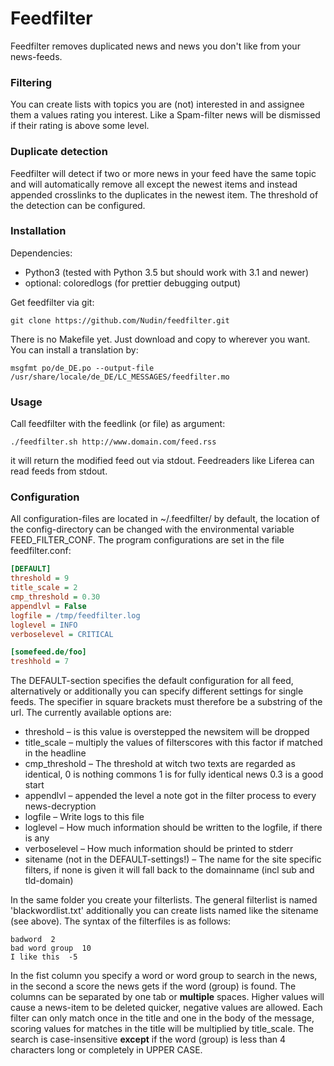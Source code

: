 Feedfilter
==========

Feedfilter removes duplicated news and news you don't like from your news-feeds.


### Filtering ###

You can create lists with topics you are (not) interested in and assignee them a values rating you interest. Like a Spam-filter news will be dismissed if their rating is above some level.

### Duplicate detection ###

Feedfilter will detect if two or more news in your feed have the same topic and will automatically remove all except the newest items and instead appended crosslinks to the duplicates in the newest item.
The threshold of the detection can be configured.

### Installation ###

Dependencies:
* Python3 (tested with Python 3.5 but should work with 3.1 and newer)
* optional: coloredlogs (for prettier debugging output)

Get feedfilter via git:
```
git clone https://github.com/Nudin/feedfilter.git
```

There is no Makefile yet. Just download and copy to wherever you want. You can install a translation by:
```
msgfmt po/de_DE.po --output-file /usr/share/locale/de_DE/LC_MESSAGES/feedfilter.mo 
```

### Usage ###

Call feedfilter with the feedlink (or file) as argument:
```
./feedfilter.sh http://www.domain.com/feed.rss
```
it will return the modified feed out via stdout. Feedreaders like Liferea can read feeds from stdout.

### Configuration ###

All configuration-files are located in ~/.feedfilter/ by default, the location of the config-directory can be changed with the environmental variable FEED_FILTER_CONF. The program configurations are set in the file feedfilter.conf:
```ini
[DEFAULT]
threshold = 9
title_scale = 2
cmp_threshold = 0.30
appendlvl = False
logfile = /tmp/feedfilter.log
loglevel = INFO
verboselevel = CRITICAL

[somefeed.de/foo]
treshhold = 7
```
The DEFAULT-section specifies the default configuration for all feed, alternatively or additionally you can specify different settings for single feeds. The specifier in square brackets must therefore be a substring of the url. 
The currently available options are:
 * threshold – is this value is overstepped the newsitem will be dropped
 * title_scale – multiply the values of filterscores with this factor if matched in the headline
 * cmp_threshold – The threshold at witch two texts are regarded as identical, 0 is nothing commons 1 is for fully identical news 0.3 is a good start
 * appendlvl – appended the level a note got in the filter process to every news-decryption
 * logfile – Write logs to this file
 * loglevel – How much information should be written to the logfile, if there is any
 * verboselevel – How much information should be printed to stderr
 * sitename (not in the DEFAULT-settings!) – The name for the site specific filters, if none is given it will fall back to the domainname (incl sub and tld-domain)

In the same folder you create your filterlists. The general filterlist is named 'blackwordlist.txt' additionally you can create lists named like the sitename (see above). The syntax of the filterfiles is as follows:
```
badword  2
bad word group	10
I like this  -5
```
In the fist column you specify a word or word group to search in the news, in the second a score the news gets if the word (group) is found. The columns can be separated by one tab or **multiple** spaces. Higher values will cause a news-item to be deleted quicker, negative values are allowed. Each filter can only match once in the title and one in the body of the message, scoring values for matches in the title will be multiplied by title_scale.
The search is case-insensitive **except** if the word (group) is less than 4 characters long or completely in UPPER CASE.
